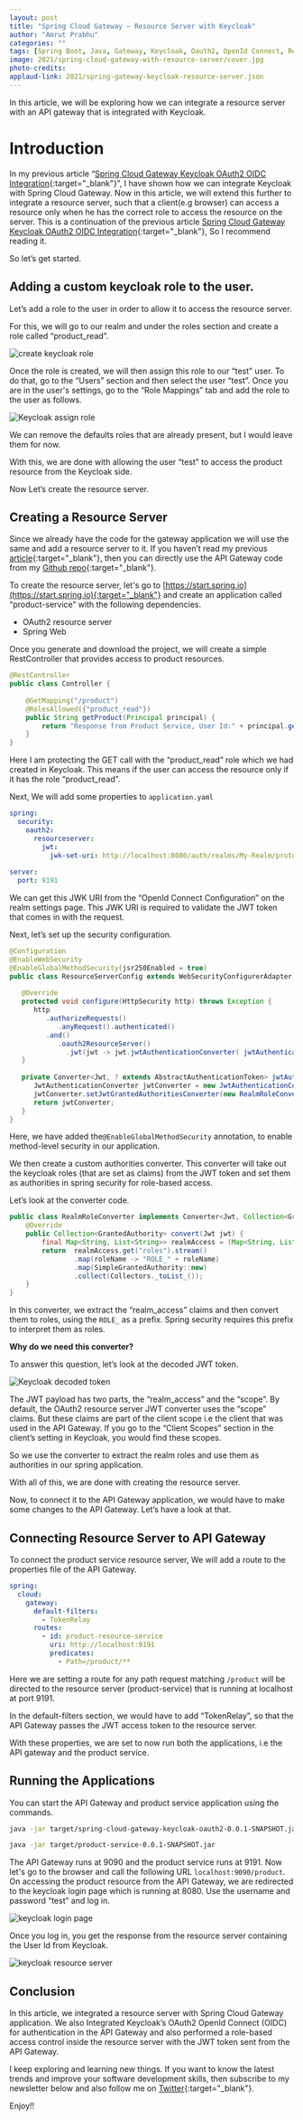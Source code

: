```yaml
---
layout: post
title: "Spring Cloud Gateway — Resource Server with Keycloak"
author: "Amrut Prabhu"
categories: ""
tags: [Spring Boot, Java, Gateway, Keycloak, Oauth2, OpenId Connect, Resource Server]
image: 2021/spring-cloud-gateway-with-resource-server/cover.jpg
photo-credits: 
applaud-link: 2021/spring-gateway-keycloak-resource-server.json
---
```


In this article, we will be exploring how we can integrate a resource server with an API gateway that is integrated with Keycloak.

# Introduction

In my previous article “[Spring Cloud Gateway Keycloak OAuth2 OIDC Integration](https://refactorfirst.com/spring-cloud-gateway-keycloak-oauth2-openid-connect.html){:target="_blank"}”, I have shown how we can integrate Keycloak with Spring Cloud Gateway. Now in this article, we will extend this further to integrate a resource server, such that a client(e.g browser) can access a resource only when he has the correct role to access the resource on the server. This is a continuation of the previous article [Spring Cloud Gateway Keycloak OAuth2 OIDC Integration](https://refactorfirst.com/spring-cloud-gateway-keycloak-oauth2-openid-connect.html){:target="_blank"}, So I recommend reading it.

So let’s get started.

## Adding a custom keycloak role to the user.

Let’s add a role to the user in order to allow it to access the resource server.

For this, we will go to our realm and under the roles section and create a role called “product_read”.

![create keycloak role](/assets/img/2021/spring-cloud-gateway-with-resource-server/create-role.png)

Once the role is created, we will then assign this role to our “test” user. To do that, go to the “Users” section and then select the user “test”. Once you are in the user's settings, go to the “Role Mappings” tab and add the role to the user as follows.

![Keycloak assign role](/assets/img/2021/spring-cloud-gateway-with-resource-server/assign-role-to-user.png)

We can remove the defaults roles that are already present, but I would leave them for now.

With this, we are done with allowing the user “test” to access the product resource from the Keycloak side.

Now Let’s create the resource server.

## Creating a Resource Server

Since we already have the code for the gateway application we will use the same and add a resource server to it. If you haven’t read my previous [article](https://refactorfirst.com/spring-cloud-gateway-keycloak-oauth2-openid-connect.html){:target="_blank"}, then you can directly use the API Gateway code from my [Github repo](https://github.com/amrutprabhu/keycloak-spring-cloud-gateway-and-resource-server/tree/main/spring-cloud-gateway-keycloak-oauth2){:target="_blank"}.

To create the resource server, let's go to [https://start.spring.io](https://start.spring.io){:target="_blank"} and create an application called “product-service” with the following dependencies.

-   OAuth2 resource server
-   Spring Web

Once you generate and download the project, we will create a simple RestController that provides access to product resources.
```java
@RestController  
public class Controller {  
  
    @GetMapping("/product")  
    @RolesAllowed({"product_read"})  
    public String getProduct(Principal principal) {  
        return "Response from Product Service, User Id:" + principal.getName();  
    }  
}
```
Here I am protecting the GET call with the “product_read” role which we had created in Keycloak. This means if the user can access the resource only if it has the role “product_read”.

Next, We will add some properties to `application.yaml`
```yaml
spring:  
  security:  
    oauth2:  
      resourceserver:  
        jwt:  
          jwk-set-uri: http://localhost:8080/auth/realms/My-Realm/protocol/openid-connect/certs  
  
server:  
  port: 9191
```
We can get this JWK URI from the “OpenId Connect Configuration” on the realm settings page. This JWK URI is required to validate the JWT token that comes in with the request.

Next, let’s set up the security configuration.
```java
@Configuration  
@EnableWebSecurity  
@EnableGlobalMethodSecurity(jsr250Enabled = true)  
public class ResourceServerConfig extends WebSecurityConfigurerAdapter {  
  
   @Override  
   protected void configure(HttpSecurity http) throws Exception {  
      http  
         .authorizeRequests()  
            .anyRequest().authenticated()  
         .and()  
            .oauth2ResourceServer()  
              .jwt(jwt -> jwt.jwtAuthenticationConverter( jwtAuthenticationConverter()));  
   }  
  
   private Converter<Jwt, ? extends AbstractAuthenticationToken> jwtAuthenticationConverter() {  
      JwtAuthenticationConverter jwtConverter = new JwtAuthenticationConverter();  
      jwtConverter.setJwtGrantedAuthoritiesConverter(new RealmRoleConverter());  
      return jwtConverter;  
   }  
}
```
Here, we have added the`@EnableGlobalMethodSecurity` annotation, to enable method-level security in our application.

We then create a custom authorities converter. This converter will take out the keycloak roles (that are set as claims) from the JWT token and set them as authorities in spring security for role-based access.

Let’s look at the converter code.
```java
public class RealmRoleConverter implements Converter<Jwt, Collection<GrantedAuthority>> {  
    @Override  
    public Collection<GrantedAuthority> convert(Jwt jwt) {  
        final Map<String, List<String>> realmAccess = (Map<String, List<String>>) jwt.getClaims().get("realm_access");  
        return  realmAccess.get("roles").stream()  
                .map(roleName -> "ROLE_" + roleName)  
                .map(SimpleGrantedAuthority::new)  
                .collect(Collectors._toList_());  
    }  
}
```
In this converter, we extract the “realm_access” claims and then convert them to roles, using the `ROLE_` as a prefix. Spring security requires this prefix to interpret them as roles.

**Why do we need this converter?**

To answer this question, let’s look at the decoded JWT token.

![Keycloak decoded token](/assets/img/2021/spring-cloud-gateway-with-resource-server/jwt-decoded.png)

The JWT payload has two parts, the “realm_access” and the “scope”. By default, the OAuth2 resource server JWT converter uses the “scope” claims. But these claims are part of the client scope i.e the client that was used in the API Gateway. If you go to the “Client Scopes” section in the client’s setting in Keycloak, you would find these scopes.

So we use the converter to extract the realm roles and use them as authorities in our spring application.

With all of this, we are done with creating the resource server.

Now, to connect it to the API Gateway application, we would have to make some changes to the API Gateway. Let’s have a look at that.

## Connecting Resource Server to API Gateway

To connect the product service resource server, We will add a route to the properties file of the API Gateway.
```yaml
spring:  
  cloud:  
    gateway:  
      default-filters:  
        - TokenRelay  
      routes:  
        - id: product-resource-service  
          uri: http://localhost:9191  
          predicates:  
            - Path=/product/**
```
Here we are setting a route for any path request matching `/product` will be directed to the resource server (product-service) that is running at localhost at port 9191.

In the default-filters section, we would have to add “TokenRelay”, so that the API Gateway passes the JWT access token to the resource server.

With these properties, we are set to now run both the applications, i.e the API gateway and the product service.

## Running the Applications

You can start the API Gateway and product service application using the commands.
```bash
java -jar target/spring-cloud-gateway-keycloak-oauth2-0.0.1-SNAPSHOT.jar

java -jar target/product-service-0.0.1-SNAPSHOT.jar
```
The API Gateway runs at 9090 and the product service runs at 9191. Now let's go to the browser and call the following URL `localhost:9090/product`. On accessing the product resource from the API Gateway, we are redirected to the keycloak login page which is running at 8080. Use the username and password “test” and log in.

![keycloak login page](/assets/img/2021/spring-cloud-gateway-with-resource-server/user-login-page.png)

Once you log in, you get the response from the resource server containing the User Id from Keycloak.

![keycloak resource server](/assets/img/2021/spring-cloud-gateway-with-resource-server/resource-server-response.png)

## Conclusion

In this article, we integrated a resource server with Spring Cloud Gateway application. We also Integrated Keycloak’s OAuth2 OpenId Connect (OIDC) for authentication in the API Gateway and also performed a role-based access control inside the resource server with the JWT token sent from the API Gateway.

I keep exploring and learning new things. If you want to know the latest trends and improve your software development skills, then subscribe to my newsletter below and also follow me on [Twitter](https://twitter.com/amrutprabhu42){:target="_blank"}.

Enjoy!!